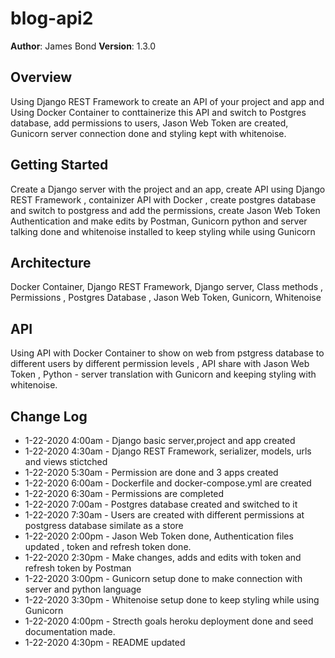 # blog-api2

**Author**: James Bond
**Version**: 1.3.0

## Overview
Using Django REST Framework to create an API of your project and app and Using Docker Container to conttainerize this API and switch to Postgres database, add permissions to users, Jason Web Token are created, Gunicorn server connection done and styling kept with whitenoise. 

## Getting Started
Create a Django server with the project and an app, create API using Django REST Framework , containizer API with Docker , create postgres database and switch to postgress and add the permissions, create Jason Web Token Authentication and make edits by Postman, Gunicorn python and server talking done and whitenoise installed to keep styling while using Gunicorn

## Architecture
Docker Container, Django REST Framework, Django server, Class methods , Permissions , Postgres Database , Jason Web Token, Gunicorn, Whitenoise

## API
Using API with Docker Container to show on web from pstgress database to different users by different permission levels , API share with Jason Web Token , Python - server translation with Gunicorn and keeping styling with whitenoise.


## Change Log

- 1-22-2020 4:00am - Django basic server,project and app created
- 1-22-2020 4:30am - Django REST Framework, serializer, models, urls and views stictched 
- 1-22-2020 5:30am - Permission are done and 3 apps created
- 1-22-2020 6:00am - Dockerfile and docker-compose.yml are created
- 1-22-2020 6:30am - Permissions are completed
- 1-22-2020 7:00am - Postgres database created and switched to it
- 1-22-2020 7:30am - Users are created with different permissions at postgress database similate as a store
- 1-22-2020 2:00pm - Jason Web Token done, Authentication files updated , token and refresh token done.
- 1-22-2020 2:30pm - Make changes, adds and edits with token and refresh token by Postman
- 1-22-2020 3:00pm - Gunicorn setup done to make connection with server and python language
- 1-22-2020 3:30pm - Whitenoise setup done to keep styling while using Gunicorn
- 1-22-2020 4:00pm - Strecth goals heroku deployment done and seed documentation made.
- 1-22-2020 4:30pm - README updated